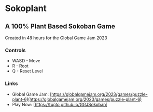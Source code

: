 # Sokoplant
## A 100% Plant Based Sokoban Game

Created in 48 hours for the Global Game Jam 2023

### Controls

 + WASD - Move
 + R - Root
 + Q - Reset Level

### Links

 + Global Game Jam: [https://globalgamejam.org/2023/games/puzzle-plant-6](https://globalgamejam.org/2023/games/puzzle-plant-6)
 + Play Now: [https://tupto.github.io/GGJSokoban]